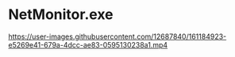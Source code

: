 # NetMonitor.exe

https://user-images.githubusercontent.com/12687840/161184923-e5269e41-679a-4dcc-ae83-0595130238a1.mp4

